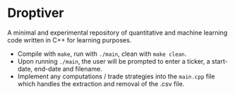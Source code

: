 # Droptiver

A minimal and experimental repository of quantitative and machine learning code
written in C++ for learning purposes.

- Compile with `make`, run with `./main`, clean with `make clean`.
- Upon running `./main`, the user will be prompted to enter a ticker, a start-date, end-date and filename.
- Implement any computations / trade strategies into the `main.cpp` file which handles the extraction and removal of the .csv file.
